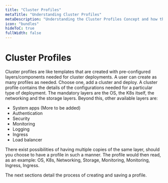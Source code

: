 ```yaml
---
title: "Cluster Profiles"
metaTitle: "Understanding Cluster Profiles"
metaDescription: "Understanding the Cluster Profiles Concept and how they make Spectro Cloud powerful"
icon: "bundles"
hideToC: true
fullWidth: false
---
```


# Cluster Profiles

Cluster profiles are like templates that are created with pre-configured layers/components needed for cluster deployments. A user can create as many profiles as needed. Choose one, add a cluster and deploy. A cluster profile contains the details of the configurations needed for a particular type of deployment. The mandatory layers are the OS, the K8s itself, the networking and the storage layers. Beyond this, other available layers are:

- System apps (More to be added)
- Authentication
- Security
- Monitoring
- Logging
- Ingress
- Load balancer

There exist possibilities of having multiple copies of the same layer, should you choose to have a profile in such a manner. The profile would then read, as an example: OS, K8s, Networking, Storage, Monitoring, Monitoring, Ingress, Ingress.

The next sections detail the process of creating and saving a profile.
